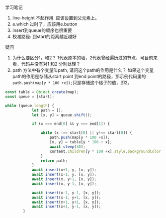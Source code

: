 学习笔记

1. line-height 不起作用. 应该设置到父元素上。
2. e.which 过时了，应该用e.button
3. insert到queue的顺序也很重要
4. 校准路径: 到start的距离越近越好

疑问
1. 为什么要区分1，和2？
1代表原本的墙，2代表曾经遍历过的节点，可目前来看，代码并没有对1 和2 分别处理？
2. path 方法中有个变量叫path, 请问这个path的作用是什么？
如果这个变量path的作用是存储从start point 到end point的路径，那示例代码里的`path.push(map[y * 100 +x]);`只是存储这个格子的值，即2。
```javascript
const table = Object.create(map);
const queue = [start];

while (queue.length) {
            let path = [];
            let [x, y] = queue.shift();

            if (x === end[0] && y === end[1]) {

                while (x !== start[0] || y!== start[0]) {
                    path.push(map[y * 100 +x]);
                    [x, y] = table[y * 100 + x];
                    await sleep(30);
                    content.children[y * 100 +x].style.backgroundColor = 'purple';
                }
                return path;
            }
            await insert(x+1, y, [x, y]);
            await insert(x-1, y, [x, y]);
            await insert(x, y+1, [x, y]);
            await insert(x, y-1, [x, y]);

            await insert(x-1, y-1, [x, y]);
            await insert(x-1, y+1, [x, y]);
            await insert(x+1, y+1, [x, y]);
            await insert(x+1, y-1, [x, y]);
        }
```
